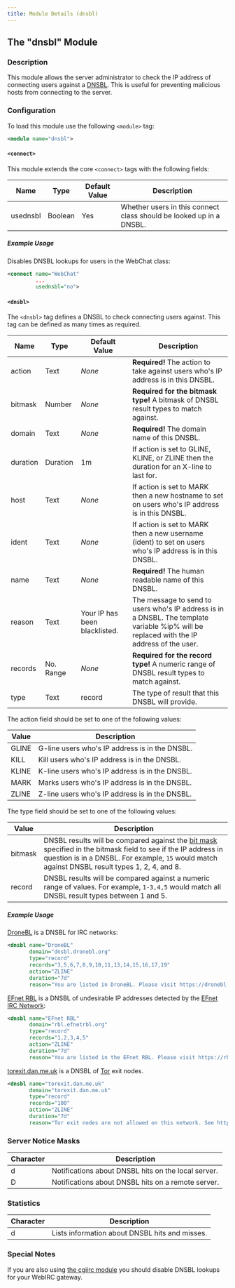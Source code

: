 ```yaml
---
title: Module Details (dnsbl)
---
```


## The "dnsbl" Module

### Description

This module allows the server administrator to check the IP address of connecting users against a [DNSBL](https://en.wikipedia.org/wiki/DNSBL). This is useful for preventing malicious hosts from connecting to the server.

### Configuration

To load this module use the following `<module>` tag:

```xml
<module name="dnsbl">
```

#### `<connect>`

This module extends the core `<connect>` tags with the following fields:

Name     | Type    | Default Value | Description
-------- | ------- | ------------- | -----------
usednsbl | Boolean | Yes           | Whether users in this connect class should be looked up in a DNSBL.

##### Example Usage

Disables DNSBL lookups for users in the WebChat class:

```xml
<connect name="WebChat"
         ...
         usednsbl="no">
```

#### `<dnsbl>`

The `<dnsbl>` tag defines a DNSBL to check connecting users against. This tag can be defined as many times as required.

Name     | Type      | Default Value                 | Description
-------- | --------- | ----------------------------- | -----------
action   | Text      | *None*                        | **Required!** The action to take against users who's IP address is in this DNSBL.
bitmask  | Number    | *None*                        | **Required for the bitmask type!** A bitmask of DNSBL result types to match against.
domain   | Text      | *None*                        | **Required!** The domain name of this DNSBL.
duration | Duration  | 1m                            | If action is set to GLINE, KLINE, or ZLINE then the duration for an X-line to last for.
host     | Text      | *None*                        | If action is set to MARK then a new hostname to set on users who's IP address is in this DNSBL.
ident    | Text      | *None*                        | If action is set to MARK then a new username (ident) to set on users who's IP address is in this DNSBL.
name     | Text      | *None*                        | **Required!** The human readable name of this DNSBL.
reason   | Text      | Your IP has been blacklisted. | The message to send to users who's IP address is in a DNSBL. The template variable %ip% will be replaced with the IP address of the user.
records  | No. Range | *None*                        | **Required for the record type!** A numeric range of DNSBL result types to match against.
type     | Text      | record                        | The type of result that this DNSBL will provide.

The action field should be set to one of the following values:

Value | Description
----- | -----------
GLINE | G-line users who's IP address is in the DNSBL.
KILL  | Kill users who's IP address is in the DNSBL.
KLINE | K-line users who's IP address is in the DNSBL.
MARK  | Marks users who's IP address is in the DNSBL.
ZLINE | Z-line users who's IP address is in the DNSBL.

The type field should be set to one of the following values:

Value   | Description
------- | -----------
bitmask | DNSBL results will be compared against the [bit mask](https://en.wikipedia.org/wiki/Mask_(computing)) specified in the bitmask field to see if the IP address in question is in a DNSBL. For example, `15` would match against DNSBL result types 1, 2, 4, and 8.
record  | DNSBL results will be compared against a numeric range of values. For example, `1-3,4,5` would match all DNSBL result types between 1 and 5.

##### Example Usage

[DroneBL](https://dronebl.org) is a DNSBL for IRC networks:

```xml
<dnsbl name="DroneBL"
       domain="dnsbl.dronebl.org"
       type="record"
       records="3,5,6,7,8,9,10,11,13,14,15,16,17,19"
       action="ZLINE"
       duration="7d"
       reason="You are listed in DroneBL. Please visit https://dronebl.org/lookup.do?ip=%ip% for more information.">
```

[EFnet RBL](https://rbl.efnetrbl.org) is a DNSBL of undesirable IP addresses detected by the [EFnet IRC Network](http://www.efnet.org/):

```xml
<dnsbl name="EFnet RBL"
       domain="rbl.efnetrbl.org"
       type="record"
       records="1,2,3,4,5"
       action="ZLINE"
       duration="7d"
       reason="You are listed in the EFnet RBL. Please visit https://rbl.efnetrbl.org/?i=%ip% for more information.">
```

[torexit.dan.me.uk](https://www.dan.me.uk/dnsbl) is a DNSBL of [Tor](https://www.torproject.org) exit nodes.

```xml
<dnsbl name="torexit.dan.me.uk"
       domain="torexit.dan.me.uk"
       type="record"
       records="100"
       action="ZLINE"
       duration="7d"
       reason="Tor exit nodes are not allowed on this network. See https://metrics.torproject.org/rs.html#search/%ip% for more information.">
```

### Server Notice Masks

Character | Description
--------- | -----------
d         | Notifications about DNSBL hits on the local server.
D         | Notifications about DNSBL hits on a remote server.

### Statistics

Character | Description
--------- | -----------
d         | Lists information about DNSBL hits and misses.

### Special Notes

If you are also using [the cgiirc module](/3/modules/cgiirc) you should disable DNSBL lookups for your WebIRC gateway.
